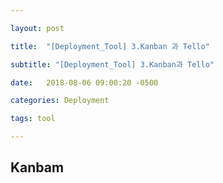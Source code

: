 ```yaml
---

layout: post

title:  "[Deployment_Tool] 3.Kanban 과 Tello"

subtitle: "[Deployment_Tool] 3.Kanban과 Tello"

date:   2018-08-06 09:00:20 -0500

categories: Deployment

tags: tool

---
```


## Kanbam

<br>
<br>
